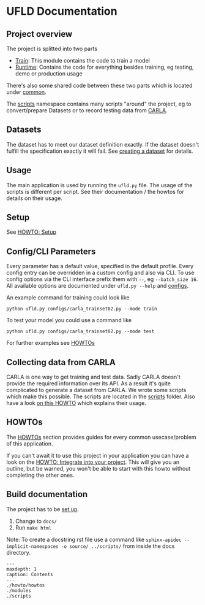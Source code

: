 # UFLD Documentation

## Project overview

The project is splitted into two parts

- [Train](./src.train): This module contains the code to train a model
- [Runtime](./src.runtime): Contains the code for everything besides training, eg testing, demo or production usage

There's also some shared code between these two parts which is located under [common](./src.common).

The [scripts](scripts) namespace contains many scripts "around" the project, eg to convert/prepare Datasets or to record
testing data from [CARLA](https://carla.org/).

## Datasets

The dataset has to meet our dataset definition exactly. If the dataset doesn't fulfill the specification exactly it will
fail. See [creating a dataset](./howto/create_a_profile.md) for details.

## Usage

The main application is used by running the `ufld.py` file. The usage of the scripts is different per script. See their documentation / the howtos for details on their usage.

## Setup

See [HOWTO: Setup](./howto/setup.md)

## Config/CLI Parameters

Every parameter has a default value, specified in the default profile. Every config entry can be overridden in a custom
config and also via CLI. To use config options via the CLI interface prefix them with `--`, eg `--batch_size 16`. All
available options are documented under `ufld.py --help` and [configs](./configs).

An example command for training could look like

``` shell
python ufld.py configs/carla_trainset02.py --mode train
```

To test your model you could use a command like

``` 
python ufld.py configs/carla_trainset02.py --mode test
```

For further examples see [HOWTOs](./howto/howtos.md)

## Collecting data from CARLA

CARLA is one way to get training and test data. Sadly CARLA doesn't provide the required information over its API. As a
result it's quite complicated to generate a dataset from CARLA. We wrote some scripts which make this possible. The
scripts are located in the [scripts](./scripts) folder. Also have a
look [on this HOWTO](howto/generate_dataset_from_carla.md) which explains their usage.

## HOWTOs

The [HOWTOs](./howto/howtos.md) section provides guides for every common usecase/problem of this application.

If you can't await it to use this project in your application you can have a look on the [HOWTO: Integrate into your project](howto/integrate_into_your_own_project).
This will give you an outline, but be warned, you won't be able to start with this howto without completing the other ones.


## Build documentation
The project has to be [set up](./howto/setup). 
1. Change to `docs/`
2. Run `make html`

Note: To create a docstring rst file use a command like `sphinx-apidoc --implicit-namespaces -o source/ ../scripts/` from inside the docs directory.

```{toctree}
---
maxdepth: 1
caption: Contents
---
./howto/howtos
./modules
./scripts
```


   